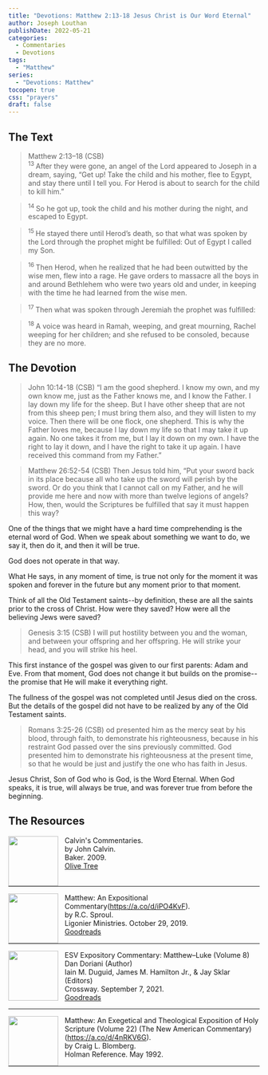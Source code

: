```yaml
---
title: "Devotions: Matthew 2:13-18 Jesus Christ is Our Word Eternal"
author: Joseph Louthan
publishDate: 2022-05-21
categories:
  - Commentaries
  - Devotions
tags:
  - "Matthew"
series:
  - "Devotions: Matthew"
tocopen: true
css: "prayers"
draft: false
---
```

## The Text

>Matthew 2:13–18 (CSB)  
><sup> 13 </sup> After they were gone, an angel of the Lord appeared to Joseph in a dream, saying, “Get up! Take the child and his mother, flee to Egypt, and stay there until I tell you. For Herod is about to search for the child to kill him.” 

><sup> 14 </sup> So he got up, took the child and his mother during the night, and escaped to Egypt. 

><sup> 15 </sup> He stayed there until Herod’s death, so that what was spoken by the Lord through the prophet might be fulfilled: Out of Egypt I called my Son. 

><sup> 16 </sup> Then Herod, when he realized that he had been outwitted by the wise men, flew into a rage. He gave orders to massacre all the boys in and around Bethlehem who were two years old and under, in keeping with the time he had learned from the wise men. 

><sup> 17 </sup> Then what was spoken through Jeremiah the prophet was fulfilled: 

><sup> 18 </sup> A voice was heard in Ramah, weeping, and great mourning, Rachel weeping for her children; and she refused to be consoled, because they are no more.

## The Devotion

>John 10:14-18 (CSB) “I am the good shepherd. I know my own, and my own know me, just as the Father knows me, and I know the Father. I lay down my life for the sheep. But I have other sheep that are not from this sheep pen; I must bring them also, and they will listen to my voice. Then there will be one flock, one shepherd. This is why the Father loves me, because I lay down my life so that I may take it up again. No one takes it from me, but I lay it down on my own. I have the right to lay it down, and I have the right to take it up again. I have received this command from my Father.”

>Matthew 26:52-54 (CSB) Then Jesus told him, “Put your sword back in its place because all who take up the sword will perish by the sword. Or do you think that I cannot call on my Father, and he will provide me here and now with more than twelve legions of angels? How, then, would the Scriptures be fulfilled that say it must happen this way?

One of the things that we might have a hard time comprehending is the eternal word of God. When we speak about something we want to do, we say it, then do it, and then it will be true.

God does not operate in that way.

What He says, in any moment of time, is true not only for the moment it was spoken and forever in the future but any moment prior to that moment.

Think of all the Old Testament saints--by definition, these are all the saints prior to the cross of Christ. How were they saved? How were all the believing Jews were saved?

>Genesis 3:15 (CSB) I will put hostility between you and the woman,
and between your offspring and her offspring.
He will strike your head,
and you will strike his heel.

This first instance of the gospel was given to our first parents: Adam and Eve. From that moment, God does not change it but builds on the promise--the promise that He will make it everything right.

The fullness of the gospel was not completed until Jesus died on the cross. But the details of the gospel did not have to be realized by any of the Old Testament saints.

>Romans 3:25-26 (CSB) od presented him as the mercy seat by his blood, through faith, to demonstrate his righteousness, because in his restraint God passed over the sins previously committed. God presented him to demonstrate his righteousness at the present time, so that he would be just and justify the one who has faith in Jesus.

Jesus Christ, Son of God who is God, is the Word Eternal. When God speaks, it is true, will always be true, and was forever true from before the beginning.

## The Resources

<p style="clear:both;">

<img src="/images/resources/commentary-calvin-set.png" align="left" width="100" style="padding-right: 10px" />Calvin's Commentaries.  
by John Calvin.  
Baker. 2009.  
[Olive Tree](https://www.olivetree.com/store/product.php?productid=17517)

<p style="clear:both;">

---

<img src="/images/resources/commentary-matthew-sproul.jpg" align="left" width="100" style="padding-right: 10px" />Matthew: An Expositional Commentary(https://a.co/d/iPO4KvF).  
by R.C. Sproul.  
Ligonier Ministries. October 29, 2019.  
[Goodreads](https://www.goodreads.com/book/show/14453116-matthew?ac=1&from_search=true&qid=1gLpP1i9jq&rank=1)

<p style="clear:both;">

---

<img src="/images/resources/commentary-esv-expository-set.jpg" align="left" width="100" style="padding-right: 10px" />ESV Expository Commentary: Matthew–Luke (Volume 8)  
Dan Doriani (Author)  
Iain M. Duguid, James M. Hamilton Jr., & Jay Sklar (Editors)  
Crossway. September 7, 2021.  
[Goodreads](https://www.goodreads.com/book/show/50611048-esv-expository-commentary-volume-8?ac=1&from_search=true&qid=KXgplk0Joa&rank=1)

<p style="clear:both;">

---

<img src="/images/resources/commentary-matthew-nac-blomberg.jpg" align="left" width="100" style="padding-right: 10px" />Matthew: An Exegetical and Theological Exposition of Holy Scripture (Volume 22) (The New American Commentary)(https://a.co/d/4nRKV6G).  
by Craig L. Blomberg.  
Holman Reference. May 1992.

<p style="clear:both;">

---
